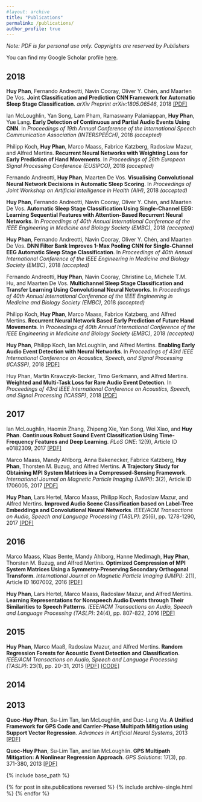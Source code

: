 ```yaml
---
#layout: archive
title: "Publications"
permalink: /publications/
author_profile: true
---
```


  *Note: PDF is for personal use only. Copyrights are reserved by Publishers*
  
  You can find my Google Scholar profile [here](https://scholar.google.com/citations?hl=en&user=RegoACcAAAAJ).

2018
------
**Huy Phan**, Fernando Andreotti, Navin Cooray, Oliver Y. Chén, and Maarten De Vos. __Joint Classification and Prediction CNN Framework for Automatic Sleep Stage Classification__. *arXiv Preprint arXiv:1805.06546*, 2018
[[PDF]](https://arxiv.org/pdf/1805.06546)

Ian McLoughlin, Yan Song, Lam Pham, Ramaswany Palaniappan, **Huy Phan**, Yue Lang. __Early Detection of Continuous and Partial Audio Events Using CNN__. In *Proceedings of 19th Annual Conference of the International Speech Communication Association (INTERSPEECH)*, 2018 *(accepted)*

Philipp Koch, **Huy Phan**, Marco Maass, Fabrice Katzberg, Radoslaw Mazur, and Alfred Mertins. __Recurrent Neural Networks with Weighting Loss for Early Prediction of Hand Movements__. In *Proceedings of 26th European Signal Processing Conference (EUSIPCO)*, 2018 *(accepted)*

Fernando Andreotti, **Huy Phan**, Maarten De Vos. __Visualising Convolutional Neural Network Decisions in Automatic Sleep Scoring__. In *Proceedings of Joint Workshop on Artificial Intelligence in Health (AIH)*, 2018 *(accepted)*

**Huy Phan**, Fernando Andreotti, Navin Cooray, Oliver Y. Chén, and Maarten De Vos. __Automatic Sleep Stage Classification Using Single-Channel EEG: Learning Sequential Features with Attention-Based Recurrent Neural Networks__. In *Proceedings of 40th Annual International Conference of the IEEE Engineering in Medicine and Biology Society (EMBC)*, 2018 *(accepted)*

**Huy Phan**, Fernando Andreotti, Navin Cooray, Oliver Y. Chén, and Maarten De Vos. __DNN Filter Bank Improves 1-Max Pooling CNN for Single-Channel EEG Automatic Sleep Stage Classification__. In *Proceedings of 40th Annual International Conference of the IEEE Engineering in Medicine and Biology Society (EMBC)*, 2018 *(accepted)*

Fernando Andreotti, **Huy Phan**, Navin Cooray, Christine Lo, Michele T.M. Hu, and Maarten De Vos. __Multichannel Sleep Stage Classification and Transfer Learning Using Convolutional Neural Networks__. In *Proceedings of 40th Annual International Conference of the IEEE Engineering in Medicine and Biology Society (EMBC)*, 2018 *(accepted)*

Philipp Koch, **Huy Phan**, Marco Maass, Fabrice Katzberg, and Alfred Mertins. __Recurrent Neural Network Based Early Prediction of Future Hand Movements__. In *Proceedings of 40th Annual International Conference of the IEEE Engineering in Medicine and Biology Society (EMBC)*, 2018 *(accepted)*

**Huy Phan**, Philipp Koch, Ian McLoughlin, and Alfred Mertins. __Enabling Early Audio Event Detection with Neural Networks__. In *Proceedings of 43rd IEEE International Conference on Acoustics, Speech, and Signal Processing (ICASSP)*, 2018 [[PDF]](https://arxiv.org/pdf/1712.02116)

Huy Phan, Martin Krawczyk-Becker, Timo Gerkmann, and Alfred Mertins. __Weighted and Multi-Task Loss for Rare Audio Event Detection__. In *Proceedings of 43rd IEEE International Conference on Acoustics, Speech, and Signal Processing (ICASSP)*, 2018 [[PDF]](https://www.isip.uni-luebeck.de/fileadmin/files/publications/phan2018b.pdf)

2017
------
Ian McLoughlin, Haomin Zhang, Zhipeng Xie, Yan Song, Wei Xiao, and **Huy Phan**. __Continuous Robust Sound Event Classification Using Time-Frequency Features and Deep Learning__. *PLoS ONE*: 12(9), Article ID e0182309, 2017 [[PDF]](http://journals.plos.org/plosone/article?id=10.1371/journal.pone.0182309)

Marco Maass, Mandy Ahlborg, Anna Bakenecker, Fabrice Katzberg, **Huy Phan**, Thorsten M. Buzug, and Alfred Mertins. __A Trajectory Study for Obtaining MPI System Matrices in a Compressed-Sensing Framework__. *International Journal on Magnetic Particle Imaging (IJMPI)*: 3(2), Article ID 1706005, 2017 [[PDF]](https://journal.iwmpi.org/index.php/iwmpi/article/view/85/117)

**Huy Phan**, Lars Hertel, Marco Maass, Philipp Koch, Radoslaw Mazur, and Alfred Mertins. __Improved Audio Scene Classification based on Label-Tree Embeddings and Convolutional Neural Networks__. *IEEE/ACM Transactions on Audio, Speech and Language Processing (TASLP)*: 25(6), pp. 1278-1290, 2017 [[PDF]](http://ieeexplore.ieee.org/document/7933052/)

2016
------
Marco Maass, Klaas Bente, Mandy Ahlborg, Hanne Medimagh, **Huy Phan**, Thorsten M. Buzug, and Alfred Mertins. __Optimized Compression of MPI System Matrices Using a Symmetry-Preserving Secondary Orthogonal Transform__. *International Journal on Magnetic Particle Imaging (IJMPI)*: 2(1), Article ID 1607002, 2016 [[PDF]](https://journal.iwmpi.org/index.php/iwmpi/article/download/30/22)

**Huy Phan**, Lars Hertel, Marco Maass, Radoslaw Mazur, and Alfred Mertins. __Learning Representations for Nonspeech Audio Events through Their Similarities to Speech Patterns__. *IEEE/ACM Transactions on Audio, Speech and Language Processing (TASLP)*: 24(4), pp. 807-822, 2016 [[PDF]](http://www.isip.uni-luebeck.de/fileadmin/files/publications/phan2016b.pdf)

2015
------
**Huy Phan**, Marco Maaß, Radoslaw Mazur, and Alfred Mertins. __Random Regression Forests for Acoustic Event Detection and Classification__. *IEEE/ACM Transactions on Audio, Speech and Language Processing (TASLP)*: 23(1), pp. 20-31, 2015 [[PDF]](http://www.isip.uni-luebeck.de/fileadmin/files/publications/phan2015_02.pdf) [[CODE]](https://github.com/pquochuy/regression_forest)

2014
------

2013
------
**Quoc-Huy Phan**, Su-Lim Tan, Ian McLoughlin, and Duc-Lung Vu. __A Unified Framework for GPS Code and Carrier-Phase Multipath Mitigation using Support Vector Regression__. *Advances in Artificial Neural Systems*, 2013 [[PDF]](http://downloads.hindawi.com/journals/aans/2013/240564.pdf)

**Quoc-Huy Phan**, Su-Lim Tan, and Ian McLoughlin. __GPS Multipath Mitigation: A Nonlinear Regression Approach__. *GPS Solutions*: 17(3), pp. 371-380, 2013 [[PDF]](https://www.dropbox.com/s/jti32ne6pe9hsm3/2012_MultipathRegression_GPSS_rev_2.0.pdf?dl=1)
    
{% include base_path %}

{% for post in site.publications reversed %}
  {% include archive-single.html %}
{% endfor %}
